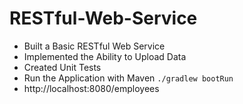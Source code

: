 # RESTful-Web-Service

- Built a Basic RESTful Web Service
- Implemented the Ability to Upload Data
- Created Unit Tests
- Run the Application with Maven 
```./gradlew bootRun```
- http://localhost:8080/employees
